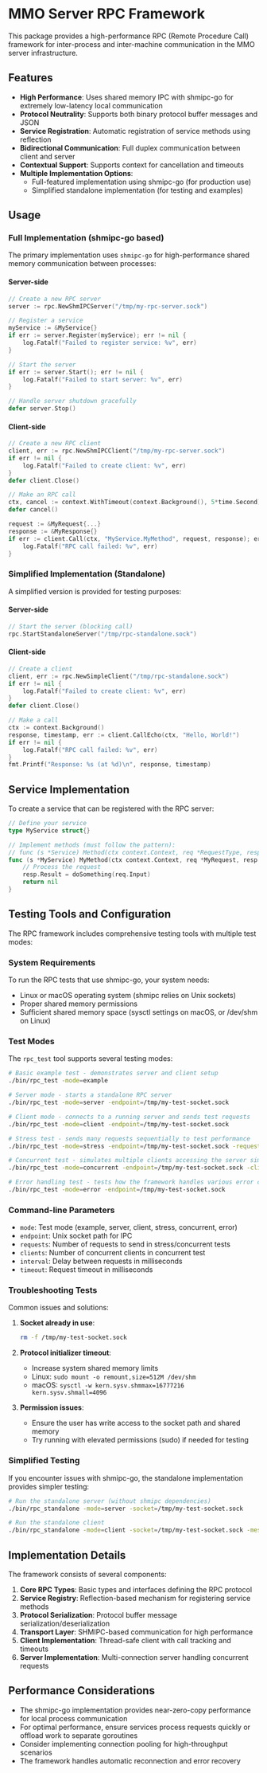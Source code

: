 # MMO Server RPC Framework

This package provides a high-performance RPC (Remote Procedure Call) framework for inter-process and inter-machine communication in the MMO server infrastructure.

## Features

- **High Performance**: Uses shared memory IPC with shmipc-go for extremely low-latency local communication
- **Protocol Neutrality**: Supports both binary protocol buffer messages and JSON
- **Service Registration**: Automatic registration of service methods using reflection
- **Bidirectional Communication**: Full duplex communication between client and server
- **Contextual Support**: Supports context for cancellation and timeouts
- **Multiple Implementation Options**: 
  - Full-featured implementation using shmipc-go (for production use)
  - Simplified standalone implementation (for testing and examples)

## Usage

### Full Implementation (shmipc-go based)

The primary implementation uses `shmipc-go` for high-performance shared memory communication between processes:

#### Server-side

```go
// Create a new RPC server
server := rpc.NewShmIPCServer("/tmp/my-rpc-server.sock")

// Register a service
myService := &MyService{}
if err := server.Register(myService); err != nil {
    log.Fatalf("Failed to register service: %v", err)
}

// Start the server
if err := server.Start(); err != nil {
    log.Fatalf("Failed to start server: %v", err)
}

// Handle server shutdown gracefully
defer server.Stop()
```

#### Client-side

```go
// Create a new RPC client
client, err := rpc.NewShmIPCClient("/tmp/my-rpc-server.sock")
if err != nil {
    log.Fatalf("Failed to create client: %v", err)
}
defer client.Close()

// Make an RPC call
ctx, cancel := context.WithTimeout(context.Background(), 5*time.Second)
defer cancel()

request := &MyRequest{...}
response := &MyResponse{}
if err := client.Call(ctx, "MyService.MyMethod", request, response); err != nil {
    log.Fatalf("RPC call failed: %v", err)
}
```

### Simplified Implementation (Standalone)

A simplified version is provided for testing purposes:

#### Server-side

```go
// Start the server (blocking call)
rpc.StartStandaloneServer("/tmp/rpc-standalone.sock")
```

#### Client-side

```go
// Create a client
client, err := rpc.NewSimpleClient("/tmp/rpc-standalone.sock")
if err != nil {
    log.Fatalf("Failed to create client: %v", err)
}
defer client.Close()

// Make a call
ctx := context.Background()
response, timestamp, err := client.CallEcho(ctx, "Hello, World!")
if err != nil {
    log.Fatalf("RPC call failed: %v", err)
}
fmt.Printf("Response: %s (at %d)\n", response, timestamp)
```

## Service Implementation

To create a service that can be registered with the RPC server:

```go
// Define your service
type MyService struct{}

// Implement methods (must follow the pattern):
// func (s *Service) Method(ctx context.Context, req *RequestType, resp *ResponseType) error
func (s *MyService) MyMethod(ctx context.Context, req *MyRequest, resp *MyResponse) error {
    // Process the request
    resp.Result = doSomething(req.Input)
    return nil
}
```

## Testing Tools and Configuration

The RPC framework includes comprehensive testing tools with multiple test modes:

### System Requirements

To run the RPC tests that use shmipc-go, your system needs:

- Linux or macOS operating system (shmipc relies on Unix sockets)
- Proper shared memory permissions
- Sufficient shared memory space (sysctl settings on macOS, or /dev/shm on Linux)

### Test Modes

The `rpc_test` tool supports several testing modes:

```bash
# Basic example test - demonstrates server and client setup
./bin/rpc_test -mode=example

# Server mode - starts a standalone RPC server
./bin/rpc_test -mode=server -endpoint=/tmp/my-test-socket.sock

# Client mode - connects to a running server and sends test requests
./bin/rpc_test -mode=client -endpoint=/tmp/my-test-socket.sock

# Stress test - sends many requests sequentially to test performance
./bin/rpc_test -mode=stress -endpoint=/tmp/my-test-socket.sock -requests=100 -interval=10

# Concurrent test - simulates multiple clients accessing the server simultaneously
./bin/rpc_test -mode=concurrent -endpoint=/tmp/my-test-socket.sock -clients=10 -requests=10

# Error handling test - tests how the framework handles various error conditions
./bin/rpc_test -mode=error -endpoint=/tmp/my-test-socket.sock
```

### Command-line Parameters

- `mode`: Test mode (example, server, client, stress, concurrent, error)
- `endpoint`: Unix socket path for IPC
- `requests`: Number of requests to send in stress/concurrent tests
- `clients`: Number of concurrent clients in concurrent test
- `interval`: Delay between requests in milliseconds
- `timeout`: Request timeout in milliseconds

### Troubleshooting Tests

Common issues and solutions:

1. **Socket already in use**:
   ```bash
   rm -f /tmp/my-test-socket.sock
   ```

2. **Protocol initializer timeout**:
   - Increase system shared memory limits
   - Linux: `sudo mount -o remount,size=512M /dev/shm`
   - macOS: `sysctl -w kern.sysv.shmmax=16777216 kern.sysv.shmall=4096`

3. **Permission issues**:
   - Ensure the user has write access to the socket path and shared memory
   - Try running with elevated permissions (sudo) if needed for testing

### Simplified Testing

If you encounter issues with shmipc-go, the standalone implementation provides simpler testing:

```bash
# Run the standalone server (without shmipc dependencies)
./bin/rpc_standalone -mode=server -socket=/tmp/my-test-socket.sock

# Run the standalone client
./bin/rpc_standalone -mode=client -socket=/tmp/my-test-socket.sock -message="Hello, World!"
```

## Implementation Details

The framework consists of several components:

1. **Core RPC Types**: Basic types and interfaces defining the RPC protocol
2. **Service Registry**: Reflection-based mechanism for registering service methods
3. **Protocol Serialization**: Protocol buffer message serialization/deserialization
4. **Transport Layer**: SHMIPC-based communication for high performance
5. **Client Implementation**: Thread-safe client with call tracking and timeouts
6. **Server Implementation**: Multi-connection server handling concurrent requests

## Performance Considerations

- The shmipc-go implementation provides near-zero-copy performance for local process communication
- For optimal performance, ensure services process requests quickly or offload work to separate goroutines
- Consider implementing connection pooling for high-throughput scenarios
- The framework handles automatic reconnection and error recovery 